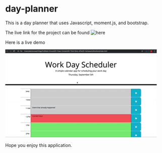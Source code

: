 # day-planner
This is a day planner that uses Javascript, moment.js, and bootstrap.

The live link for the project can be found ![here](https://rickythakar.github.io/day-planner/)

Here is a live demo


![demo](./assets/05-third-party-apis-homework-demo.gif)

Hope you enjoy this application.
